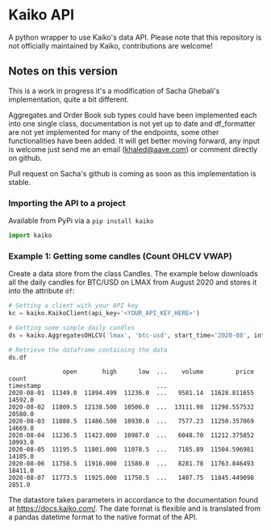 # Kaiko API
A python wrapper to use Kaiko's data API.
Please note that this repository is not officially maintained by Kaiko, contributions are welcome!

## Notes on this version 

This is a work in progress it's a modification of Sacha Ghebali's implementation, quite a bit different.

Aggregates and Order Book sub types could have been implemented each into one single class, documentation is not
yet up to date and df_formatter are not yet implemented for many of the endpoints, some other functionalities have been added.
It will get better moving forward, any input is welcome just send me an email (khaled@aave.com) or comment directly on github.

Pull request on Sacha's github is coming as soon as this implementation is stable. 

### Importing the API to a project

Available from PyPi via a ``` pip install kaiko ``` 
```python
import kaiko
```

### Example 1: Getting some candles (Count OHLCV VWAP)

Create a data store from the class Candles.  The example below downloads all the daily 
candles for BTC/USD on LMAX from August 2020 and stores it into the attribute `df`:
```python
# Setting a client with your API key
kc = kaiko.KaikoClient(api_key='<YOUR_API_KEY_HERE>')

# Getting some simple daily candles
ds = kaiko.AggregatesOHLCV('lmax', 'btc-usd', start_time='2020-08', interval='1d', client=kc)

# Retrieve the dataframe containing the data
ds.df
```
```buildoutcfg
               open       high      low  ...    volume         price    count
timestamp                                ...                                 
2020-08-01  11349.0  11894.499  11236.0  ...   9581.14  11628.811655  14592.0
2020-08-02  11809.5  12138.500  10506.0  ...  13111.98  11298.557532  20580.0
2020-08-03  11080.5  11486.500  10930.0  ...   7577.23  11250.357069  14669.0
2020-08-04  11236.5  11423.000  10987.0  ...   6048.70  11212.375852  10993.0
2020-08-05  11195.5  11801.000  11078.5  ...   7185.89  11504.596981  14105.0
2020-08-06  11758.5  11916.000  11580.0  ...   8281.78  11763.846493  18411.0
2020-08-07  11773.5  11925.000  11750.5  ...   1407.75  11845.449098   2851.0
```

The datastore takes parameters in accordance to the documentation found at https://docs.kaiko.com/. The date format is flexible and is translated from a pandas datetime format to the native format of the API.
